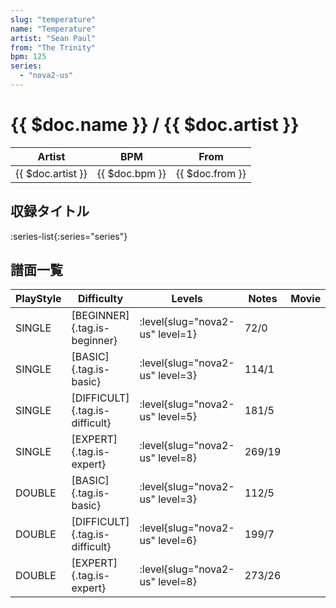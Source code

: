 ```yaml
---
slug: "temperature"
name: "Temperature"
artist: "Sean Paul"
from: "The Trinity"
bpm: 125
series:
  - "nova2-us"
---
```


# {{ $doc.name }} / {{ $doc.artist }}

|Artist|BPM|From|
|------|---|----|
|{{ $doc.artist }}|{{ $doc.bpm }}|{{ $doc.from }}|

## 収録タイトル

:series-list{:series="series"}

## 譜面一覧

|PlayStyle|Difficulty|Levels|Notes|Movie|
|---------|----------|------|-----|-----|
|SINGLE|[BEGINNER]{.tag.is-beginner}|:level{slug="nova2-us" level=1}|72/0||
|SINGLE|[BASIC]{.tag.is-basic}|:level{slug="nova2-us" level=3}|114/1||
|SINGLE|[DIFFICULT]{.tag.is-difficult}|:level{slug="nova2-us" level=5}|181/5||
|SINGLE|[EXPERT]{.tag.is-expert}|:level{slug="nova2-us" level=8}|269/19||
|DOUBLE|[BASIC]{.tag.is-basic}|:level{slug="nova2-us" level=3}|112/5||
|DOUBLE|[DIFFICULT]{.tag.is-difficult}|:level{slug="nova2-us" level=6}|199/7||
|DOUBLE|[EXPERT]{.tag.is-expert}|:level{slug="nova2-us" level=8}|273/26||
